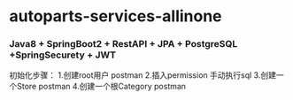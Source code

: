 # autoparts-services-allinone

### Java8 + SpringBoot2 + RestAPI + JPA + PostgreSQL +SpringSecurety + JWT


初始化步骤：
1.创建root用户 postman
2.插入permission  手动执行sql
3.创建一个Store postman
4.创建一个根Category postman



